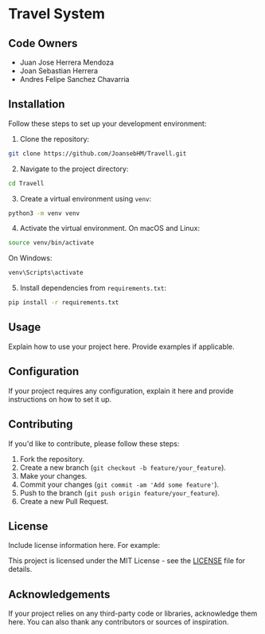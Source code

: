 # Travel System

## Code Owners

- Juan Jose Herrera Mendoza
- Joan Sebastian Herrera
- Andres Felipe Sanchez Chavarria

## Installation

Follow these steps to set up your development environment:

1. Clone the repository:

```bash
git clone https://github.com/JoansebHM/Travell.git
```

2. Navigate to the project directory:

```bash
cd Travell
```

3. Create a virtual environment using `venv`:

```bash
python3 -m venv venv
```

4. Activate the virtual environment. On macOS and Linux:

```bash
source venv/bin/activate
```

On Windows:

```PowerShell
venv\Scripts\activate
```

5. Install dependencies from `requirements.txt`:

```bash
pip install -r requirements.txt
```

## Usage

Explain how to use your project here. Provide examples if applicable.

## Configuration

If your project requires any configuration, explain it here and provide instructions on how to set it up.

## Contributing

If you'd like to contribute, please follow these steps:

1. Fork the repository.
2. Create a new branch (`git checkout -b feature/your_feature`).
3. Make your changes.
4. Commit your changes (`git commit -am 'Add some feature'`).
5. Push to the branch (`git push origin feature/your_feature`).
6. Create a new Pull Request.

## License

Include license information here. For example:

This project is licensed under the MIT License - see the [LICENSE](LICENSE) file for details.

## Acknowledgements

If your project relies on any third-party code or libraries, acknowledge them here. You can also thank any contributors or sources of inspiration.
